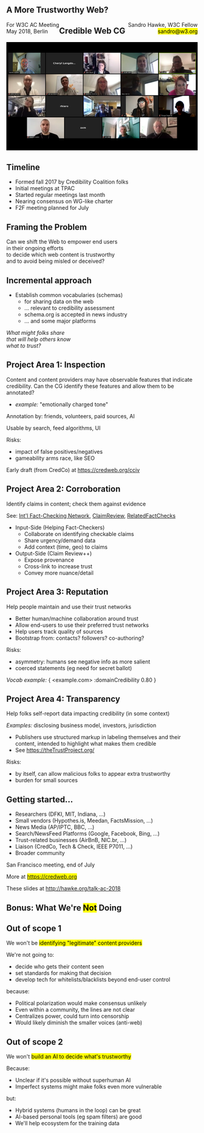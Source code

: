 
## A More Trustworthy Web?

<div style="float:right; text-align: right;">
Sandro Hawke, W3C Fellow<br />
<mark>sandro@w3.org</mark>
</div>
<div style="float:left; text-align:left">
For W3C AC Meeting<br />
May 2018, Berlin
</div>

## Credible Web CG

![](people-2018-04-15-850.png)

## Timeline

* Formed fall 2017 by Credibility Coalition folks
* Initial meetings at TPAC
* Started regular meetings last month
* Nearing consensus on WG-like charter
* F2F meeting planned for July

## Framing the Problem

Can we shift the Web to empower end users<br />
in their ongoing efforts<br />
to decide which web content is trustworthy<br />
and to avoid being misled or deceived?

## Incremental approach

* Establish common vocabularies (schemas)
    * for sharing data on the web
    * ... relevant to credibility assessment
    * schema.org is accepted in news industry
    * ... and some major platforms

_What might folks share <br />
that will help others know <br /> what to trust?_



## Project Area 1: Inspection

<div style="text-align: left">

Content and content providers may have observable features that
indicate credibility.  Can the CG identify these features and allow
them to be annotated?

* _example:_ "emotionally charged tone"

Annotation by: friends, volunteers, paid sources, AI

Usable by search, feed algorithms, UI

Risks:

* impact of false positives/negatives
* gameability arms race, like SEO

Early draft (from CredCo) at <https://credweb.org/cciv>
</div>

## Project Area 2: Corroboration

<div style="text-align: left">

Identify claims in content; check them against evidence

See: [Int'l Fact-Checking Network](https://www.poynter.org/channels/fact-checking),
[ClaimReview](https://schema.org/ClaimReview), [RelatedFactChecks](http://relatedfactchecks.org/)

* Input-Side (Helping Fact-Checkers)
    * Collaborate on identifying checkable claims
    * Share urgency/demand data
    * Add context (time, geo) to claims
* Output-Side (Claim Review++)
    * Expose provenance
    * Cross-link to increase trust
    * Convey more nuance/detail
</div>


## Project Area 3: Reputation

<div style="text-align: left">
Help people maintain and use their trust networks

* Better human/machine collaboration around trust
* Allow end-users to use their preferred trust networks
* Help users track quality of sources
* Bootstrap from: contacts?  followers?  co-authoring?

Risks:

* asymmetry: humans see negative info as more salient
* coerced statements (eg need for secret ballot)

_Vocab example:_ { <example.com> :domainCredibility 0.80 }
</div>

## Project Area 4: Transparency 

<div style="text-align: left">
Help folks self-report data impacting credibility (in some context)

_Examples:_ disclosing business model, investors, jurisdiction

* Publishers use structured markup in labeling themselves and their content, intended to highlight what makes them credible
* See <https://theTrustProject.org/>

Risks:

* by itself, can allow malicious folks to appear extra trustworthy
* burden for small sources

</div>

## Getting started...

* Researchers (DFKI, MIT, Indiana, ...)
* Small vendors (Hypothes.is, Meedan, FactsMission, ...)
* News Media (AP/IPTC, BBC, ...)
* Search/NewsFeed Platforms (Google, Facebook, Bing, ...)
* Trust-related businesses (AirBnB, NIC.br, ...)
* Liaison (CredCo, Tech & Check, IEEE P7011, ...)
* Broader community

San Francisco meeting, end of July

More at <mark>https://credweb.org</mark>

These slides at <http://hawke.org/talk-ac-2018>

## Bonus: What We're <mark>Not</mark> Doing

## Out of scope 1

<div style="text-align: left">

We won't be <mark>identifying "legitimate" content providers</mark>

We're not going to:

* decide who gets their content seen
* set standards for making that decision
* develop tech for whitelists/blacklists beyond end-user control

because:

* Political polarization would make consensus unlikely
* Even within a community, the lines are not clear
* Centralizes power, could turn into censorship
* Would likely diminish the smaller voices (anti-web)

</div>

## Out of scope 2

We won't <mark>build an AI to decide what's trustworthy</mark>

<div style="text-align: left">

Because:

* Unclear if it's possible without superhuman AI
* Imperfect systems might make folks even more vulnerable

but:

* Hybrid systems (humans in the loop) can be great
* AI-based personal tools (eg spam filters) are good
* We'll help ecosystem for the training data



